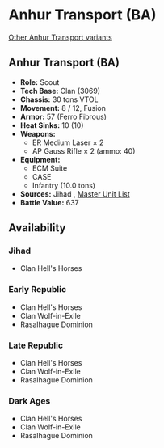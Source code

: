 # Anhur Transport (BA) 

[Other Anhur Transport variants](../anhur_transport.md) 

## Anhur Transport (BA) 

- **Role:** Scout 
- **Tech Base:** Clan (3069) 
- **Chassis:** 30 tons VTOL 
- **Movement:** 8 / 12, Fusion 
- **Armor:** 57 (Ferro Fibrous) 
- **Heat Sinks:** 10 (10) 
- **Weapons:** 
  - ER Medium Laser × 2 
  - AP Gauss Rifle × 2 (ammo: 40) 
- **Equipment:** 
  - ECM Suite 
  - CASE 
  - Infantry (10.0 tons) 
- **Sources:** Jihad , [Master Unit List](http://masterunitlist.info/Unit/Details/34/anhur-transport-ba) 
- **Battle Value:** 637 

## Availability 

### Jihad 

- Clan Hell's Horses 

### Early Republic 

- Clan Hell's Horses 
- Clan Wolf-in-Exile 
- Rasalhague Dominion 

### Late Republic 

- Clan Hell's Horses 
- Clan Wolf-in-Exile 
- Rasalhague Dominion 

### Dark Ages 

- Clan Hell's Horses 
- Clan Wolf-in-Exile 
- Rasalhague Dominion 

